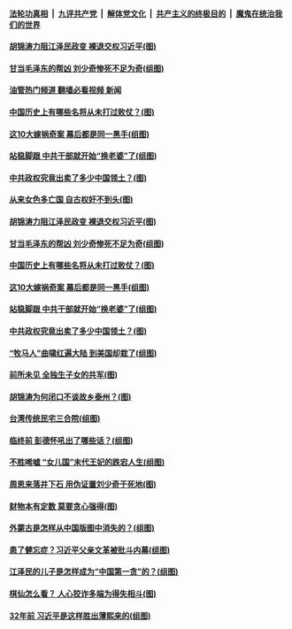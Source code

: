 ####  [法轮功真相](../../../../basic/blob/master/README.md?t=11020232) &nbsp;|&nbsp; [九评共产党](../../../../9ping.md/blob/master/README.md?t=11020232) &nbsp;|&nbsp; [解体党文化](../../../../jtdwh.md/blob/master/README.md?t=11020232)  &nbsp;|&nbsp; [共产主义的终极目的](../../../../gczydzjmd.md/blob/master/README.md?t=11020232) &nbsp;|&nbsp; [魔鬼在统治我们的世界](../../../../mgztzwmdsj.md/blob/master/README.md?t=11020232) 

#### [胡锦涛力阻江泽民政变 裸退交权习近平(图)](../pages/p6/1020196.md?t=11020232) 

#### [甘当毛泽东的帮凶 刘少奇惨死不足为奇(组图)](../pages/p6/1019791.md?t=11020232) 

#### [油管热门频道 翻墙必看视频 新闻](http://129.146.143.75:81/youtube.html?11020232)

#### [中国历史上有哪些名将从未打过败仗？(图)](../pages/p6/1020401.md?t=11020232) 

#### [这10大嫁祸奇案 幕后都是同一黑手(组图)](../pages/p6/1019074.md?t=11020232) 

#### [站稳脚跟 中共干部就开始“换老婆”了(组图)](../pages/p6/1015904.md?t=11020232) 

#### [中共政权究竟出卖了多少中国领土？(图)](../pages/p6/1020068.md?t=11020232) 

#### [从来女色多亡国 自古权奸不到头(图)](../pages/p6/1020653.md?t=11020232) 

#### [胡锦涛力阻江泽民政变 裸退交权习近平(图)](../pages/p6/1020196.md?t=11020232) 

#### [甘当毛泽东的帮凶 刘少奇惨死不足为奇(组图)](../pages/p6/1019791.md?t=11020232) 

#### [中国历史上有哪些名将从未打过败仗？(图)](../pages/p6/1020401.md?t=11020232) 

#### [这10大嫁祸奇案 幕后都是同一黑手(组图)](../pages/p6/1019074.md?t=11020232) 

#### [站稳脚跟 中共干部就开始“换老婆”了(组图)](../pages/p6/1015904.md?t=11020232) 

#### [中共政权究竟出卖了多少中国领土？(图)](../pages/p6/1020068.md?t=11020232) 

#### [“牧马人”曲啸红遍大陆 到美国却栽了(组图)](../pages/p6/1019696.md?t=11020232) 

#### [前所未见 全独生子女的共军(图)](../pages/p6/1020376.md?t=11020232) 

#### [胡锦涛为何闭口不谈故乡泰州？(图)](../pages/p6/1019979.md?t=11020232) 

#### [台湾传统民宅三合院(组图)](../pages/p6/1020398.md?t=11020232) 

#### [临终前 彭德怀吼出了哪些话？(组图)](../pages/p6/1019866.md?t=11020232) 

#### [不胜唏嘘 “女儿国”末代王妃的跌宕人生(组图)](../pages/p6/1019174.md?t=11020232) 

#### [周恩来落井下石 用伪证置刘少奇于死地(图)](../pages/p6/1019970.md?t=11020232) 

#### [财物本有定数 莫要贪心强得(图)](../pages/p6/1020348.md?t=11020232) 

#### [外蒙古是怎样从中国版图中消失的？(组图)](../pages/p6/1019070.md?t=11020232) 

#### [患了健忘症？习近平父亲文革被批斗内幕(组图)](../pages/p6/1020255.md?t=11020232) 

#### [江泽民的儿子是怎样成为“中国第一贪”的？(组图)](../pages/p6/1019744.md?t=11020232) 

#### [棋仙怎么看？ 人心狡诈多端为得失相斗(图)](../pages/p6/1020263.md?t=11020232) 

#### [32年前 习近平是这样胜出薄熙来的(组图)](../pages/p6/1018829.md?t=11020232) 

<img src='http://gfw-breaker.win/goodnews/indexes/p6.md' width='0px' height='0px'/>
